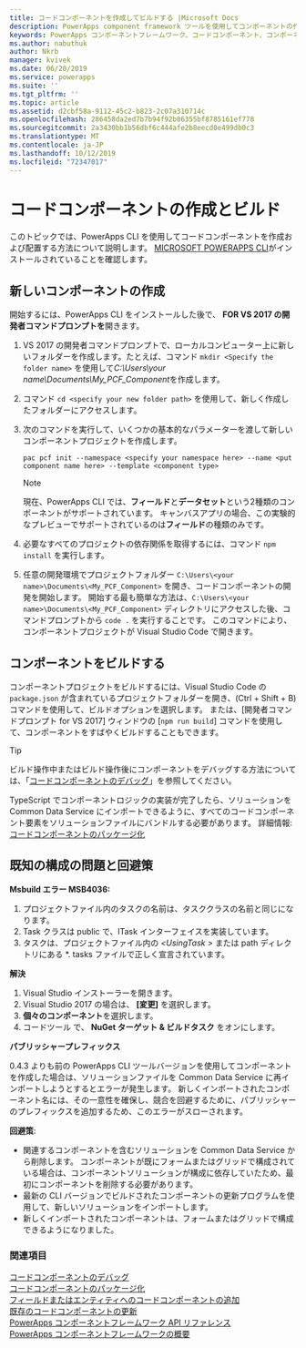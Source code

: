 ```yaml
---
title: コードコンポーネントを作成してビルドする |Microsoft Docs
description: PowerApps component framework ツールを使用してコンポーネントの作成を開始する
keywords: PowerApps コンポーネントフレームワーク、コードコンポーネント、コンポーネントフレームワーク
ms.author: nabuthuk
author: Nkrb
manager: kvivek
ms.date: 06/20/2019
ms.service: powerapps
ms.suite: ''
ms.tgt_pltfrm: ''
ms.topic: article
ms.assetid: d2cbf58a-9112-45c2-b823-2c07a310714c
ms.openlocfilehash: 286458da2ed7b7b94f92b86355bf8785161ef778
ms.sourcegitcommit: 2a3430bb1b56dbf6c444afe2b8eecd0e499db0c3
ms.translationtype: MT
ms.contentlocale: ja-JP
ms.lasthandoff: 10/12/2019
ms.locfileid: "72347017"
---
```

# <a name="create-and-build-a-code-component"></a>コードコンポーネントの作成とビルド

このトピックでは、PowerApps CLI を使用してコードコンポーネントを作成および配置する方法について説明します。 [MICROSOFT POWERAPPS CLI](https://aka.ms/PowerAppsCLI)がインストールされていることを確認します。

## <a name="create-a-new-component"></a>新しいコンポーネントの作成

開始するには、PowerApps CLI をインストールした後で、 **FOR VS 2017 の開発者コマンドプロンプトを**開きます。

1. VS 2017 の開発者コマンドプロンプトで、ローカルコンピューター上に新しいフォルダーを作成します。たとえば、コマンド `mkdir <Specify the folder name>` を使用して*C:\Users\your name\Documents\My_PCF_Component*を作成します。
2. コマンド `cd <specify your new folder path>` を使用して、新しく作成したフォルダーにアクセスします。
3. 次のコマンドを実行して、いくつかの基本的なパラメーターを渡して新しいコンポーネントプロジェクトを作成します。

    `pac pcf init --namespace <specify your namespace here> --name <put component name here> --template <component type>`
 
   > [!NOTE]
   > 現在、PowerApps CLI では、**フィールド**と**データセット**という2種類のコンポーネントがサポートされています。  キャンバスアプリの場合、この実験的なプレビューでサポートされているのは**フィールド**の種類のみです。

4. 必要なすべてのプロジェクトの依存関係を取得するには、コマンド `npm install` を実行します。
5. 任意の開発環境でプロジェクトフォルダー `C:\Users\<your name>\Documents\<My_PCF_Component>` を開き、コードコンポーネントの開発を開始します。 開始する最も簡単な方法は、`C:\Users\<your name>\Documents\<My_PCF_Component>` ディレクトリにアクセスした後、コマンドプロンプトから `code .` を実行することです。 このコマンドにより、コンポーネントプロジェクトが Visual Studio Code で開きます。

## <a name="build-your-component"></a>コンポーネントをビルドする

コンポーネントプロジェクトをビルドするには、Visual Studio Code の `package.json` が含まれているプロジェクトフォルダーを開き、(Ctrl + Shift + B) コマンドを使用して、ビルドオプションを選択します。 または、[開発者コマンドプロンプト for VS 2017] ウィンドウの [`npm run build`] コマンドを使用して、コンポーネントをすばやくビルドすることもできます。

> [!TIP]
> ビルド操作中またはビルド操作後にコンポーネントをデバッグする方法については、「[コードコンポーネントのデバッグ](debugging-custom-controls.md)」を参照してください。

TypeScript でコンポーネントロジックの実装が完了したら、ソリューションを Common Data Service にインポートできるように、すべてのコードコンポーネント要素をソリューションファイルにバンドルする必要があります。 詳細情報:[コードコンポーネントのパッケージ化](import-custom-controls.md)

## <a name="known-configuration-issues-and-workarounds"></a>既知の構成の問題と回避策

**Msbuild エラー MSB4036:**

1. プロジェクトファイル内のタスクの名前は、タスククラスの名前と同じになります。
2. Task クラスは public で、ITask インターフェイスを実装しています。
3. タスクは、プロジェクトファイル内の *\<UsingTask >* または path ディレクトリにある *. tasks ファイルで正しく宣言されています。

**解決**

1. Visual Studio インストーラーを開きます。 
1. Visual Studio 2017 の場合は、 **[変更]** を選択します。 
1. **個々のコンポーネント**を選択します。
1. コードツール で、 **NuGet ターゲット & ビルドタスク** をオンにします。

**パブリッシャープレフィックス**

0\.4.3 よりも前の PowerApps CLI ツールバージョンを使用してコンポーネントを作成した場合は、ソリューションファイルを Common Data Service に再インポートしようとするとエラーが発生します。 新しくインポートされたコンポーネント名には、その一意性を確保し、競合を回避するために、パブリッシャーのプレフィックスを追加するため、このエラーがスローされます。

**回避策**:

- 関連するコンポーネントを含むソリューションを Common Data Service から削除します。 コンポーネントが既にフォームまたはグリッドで構成されている場合は、コンポーネントソリューションが構成に依存していたため、最初にコンポーネントを削除する必要があります。  
- 最新の CLI バージョンでビルドされたコンポーネントの更新プログラムを使用して、新しいソリューションをインポートします。
- 新しくインポートされたコンポーネントは、フォームまたはグリッドで構成できるようになりました。  


<!--2. When the components are created with the publisher prefix in mixed or upper case using the new CLI tooling version, it throws an error while importing the solution. This happens because the updated tooling version (0.4.3 and newer) now enforces the platform standard for lower case publisher prefix.

   **Workaround**:

    Update the solution and customizations to ensure that the associated prefix is modified to lower case and import the new solution into Common Data Service.-->


### <a name="see-also"></a>関連項目

[コードコンポーネントのデバッグ](debugging-custom-controls.md)<br/>
[コードコンポーネントのパッケージ化](import-custom-controls.md)<br/>
[フィールドまたはエンティティへのコードコンポーネントの追加](add-custom-controls-to-a-field-or-entity.md)<br/>
[既存のコードコンポーネントの更新](updating-existing-controls.md)<br/>
[PowerApps コンポーネントフレームワーク API リファレンス](reference/index.md)<br/>
[PowerApps コンポーネントフレームワークの概要](overview.md)
